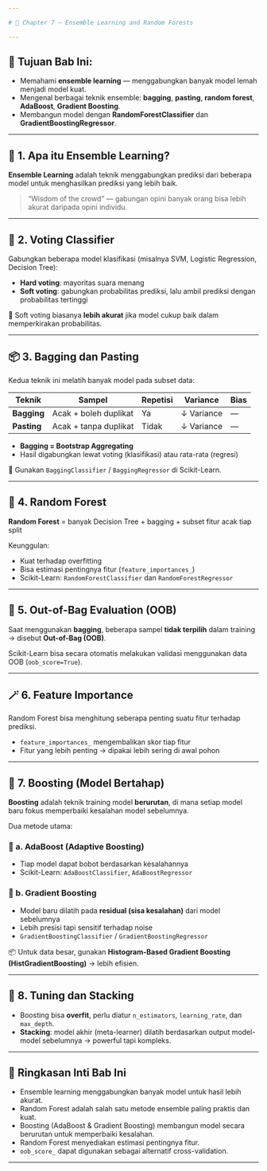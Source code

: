 ```yaml
---

# 📘 Chapter 7 – Ensemble Learning and Random Forests

---
```


## 🎯 Tujuan Bab Ini:

* Memahami **ensemble learning** — menggabungkan banyak model lemah menjadi model kuat.
* Mengenal berbagai teknik ensemble: **bagging**, **pasting**, **random forest**, **AdaBoost**, **Gradient Boosting**.
* Membangun model dengan **RandomForestClassifier** dan **GradientBoostingRegressor**.

---

## 👥 1. Apa itu Ensemble Learning?

**Ensemble Learning** adalah teknik menggabungkan prediksi dari beberapa model untuk menghasilkan prediksi yang lebih baik.

> “Wisdom of the crowd” — gabungan opini banyak orang bisa lebih akurat daripada opini individu.

---

## 🧱 2. Voting Classifier

Gabungkan beberapa model klasifikasi (misalnya SVM, Logistic Regression, Decision Tree):

* **Hard voting**: mayoritas suara menang
* **Soft voting**: gabungkan probabilitas prediksi, lalu ambil prediksi dengan probabilitas tertinggi

🧠 Soft voting biasanya **lebih akurat** jika model cukup baik dalam memperkirakan probabilitas.

---

## 📦 3. Bagging dan Pasting

Kedua teknik ini melatih banyak model pada subset data:

| Teknik      | Sampel                | Repetisi | Variance   | Bias |
| ----------- | --------------------- | -------- | ---------- | ---- |
| **Bagging** | Acak + boleh duplikat | Ya       | ↓ Variance | —    |
| **Pasting** | Acak + tanpa duplikat | Tidak    | ↓ Variance | —    |

* **Bagging = Bootstrap Aggregating**
* Hasil digabungkan lewat voting (klasifikasi) atau rata-rata (regresi)

📌 Gunakan `BaggingClassifier` / `BaggingRegressor` di Scikit-Learn.

---

## 🌲 4. Random Forest

**Random Forest** = banyak Decision Tree + bagging + subset fitur acak tiap split

Keunggulan:

* Kuat terhadap overfitting
* Bisa estimasi pentingnya fitur (`feature_importances_`)
* Scikit-Learn: `RandomForestClassifier` dan `RandomForestRegressor`

---

## 🔀 5. Out-of-Bag Evaluation (OOB)

Saat menggunakan **bagging**, beberapa sampel **tidak terpilih** dalam training → disebut **Out-of-Bag (OOB)**.

Scikit-Learn bisa secara otomatis melakukan validasi menggunakan data OOB (`oob_score=True`).

---

## 🪄 6. Feature Importance

Random Forest bisa menghitung seberapa penting suatu fitur terhadap prediksi.

* `feature_importances_` mengembalikan skor tiap fitur
* Fitur yang lebih penting → dipakai lebih sering di awal pohon

---

## 🚀 7. Boosting (Model Bertahap)

**Boosting** adalah teknik training model **berurutan**, di mana setiap model baru fokus memperbaiki kesalahan model sebelumnya.

Dua metode utama:

### 🔸 a. AdaBoost (Adaptive Boosting)

* Tiap model dapat bobot berdasarkan kesalahannya
* Scikit-Learn: `AdaBoostClassifier`, `AdaBoostRegressor`

### 🔹 b. Gradient Boosting

* Model baru dilatih pada **residual (sisa kesalahan)** dari model sebelumnya
* Lebih presisi tapi sensitif terhadap noise
* `GradientBoostingClassifier` / `GradientBoostingRegressor`

📦 Untuk data besar, gunakan **Histogram-Based Gradient Boosting (HistGradientBoosting)** → lebih efisien.

---

## 🧪 8. Tuning dan Stacking

* Boosting bisa **overfit**, perlu diatur `n_estimators`, `learning_rate`, dan `max_depth`.
* **Stacking**: model akhir (meta-learner) dilatih berdasarkan output model-model sebelumnya → powerful tapi kompleks.

---

## 📑 Ringkasan Inti Bab Ini

* Ensemble learning menggabungkan banyak model untuk hasil lebih akurat.
* Random Forest adalah salah satu metode ensemble paling praktis dan kuat.
* Boosting (AdaBoost & Gradient Boosting) membangun model secara berurutan untuk memperbaiki kesalahan.
* Random Forest menyediakan estimasi pentingnya fitur.
* `oob_score_` dapat digunakan sebagai alternatif cross-validation.

---